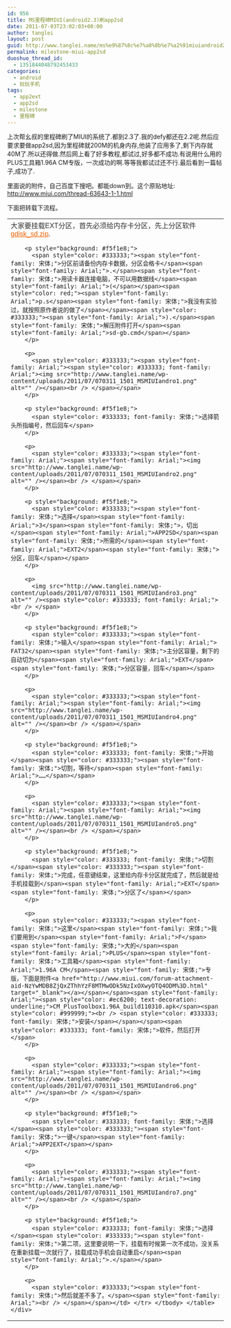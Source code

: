 ```yaml
---
id: 956
title: MS里程碑MIUI(android2.3)刷app2sd
date: 2011-07-03T23:02:03+00:00
author: tanglei
layout: post
guid: http://www.tanglei.name/ms%e9%87%8c%e7%a8%8b%e7%a2%91miuiandroid2-3%e5%88%b7app2sd/
permalink: milestone-miui-app2sd
duoshuo_thread_id:
  - 1351844048792453433
categories:
  - android
  - 玩玩手机
tags:
  - app2ext
  - app2sd
  - milestone
  - 里程碑
---
```

上次帮幺叔的里程碑刷了MIUI的系统了.都到2.3了.我的defy都还在2.2呢.然后应要求要做app2sd,因为里程碑就200M的机身内存,他装了应用多了,剩下内存就40M了.所以还得做.然后网上看了好多教程,都试过,好多都不成功.有说用什么用的PLUS工具箱1.96A CM专版，一次成功的啊.等等我都试过还不行.最后看到一篇帖子,成功了.

里面说的附件，自己百度下搜吧。都能down到。这个原贴地址: <http://www.miui.com/thread-63643-1-1.html>

下面把转载下流程。

<div>
  <table style="border-collapse: collapse;" border="0">
    <colgroup> <col style="width: 576px;"></col> </colgroup> <tr>
      <td valign="middle">
        <span style="color: #333333;"><span style="font-family: 宋体;">大家要挂载</span><span style="font-family: Arial;">EXT</span><span style="font-family: 宋体;">分区，首先必须给内存卡分区，先上分区软件<a href="http://www.miui.com/forum-attachment-aid-NzU5ODB8MDZkN2Q2N2J8MTMwODk5NzIxOXwyOTQ4ODM%3D.html" target="_blank"></a></span></span><span style="font-family: Arial;"><span style="color: #ec6200; text-decoration: underline;">gdisk_sd.zip</span><span style="color: #333333;">.</span></span><span style="color: #999999; font-size: 9pt;"><span style="font-family: Arial;"><br /> </span></span></p> 
        
        <p style="background: #f5f1e8;">
          <span style="color: #333333;"><span style="font-family: 宋体;">分区前请备份内存卡数据，分区会格卡</span><span style="font-family: Arial;">.</span><span style="font-family: 宋体;">用读卡器连接电脑，不可以用数据线</span><span style="font-family: Arial;">(</span></span><span style="color: red;"><span style="font-family: Arial;">p.s</span><span style="font-family: 宋体;">我没有实验过，就按照原作者说的做了</span></span><span style="color: #333333;"><span style="font-family: Arial;">).</span><span style="font-family: 宋体;">解压附件打开</span><span style="font-family: Arial;">sd-gb.cmd</span></span>
        </p>
        
        <p>
          <span style="color: #333333;"><span style="font-family: Arial;"><span style="color: #333333; font-family: Arial;"><img src="http://www.tanglei.name/wp-content/uploads/2011/07/070311_1501_MSMIUIandro1.png" alt="" /></span><br /> </span></span>
        </p>
        
        <p style="background: #f5f1e8;">
          <span style="color: #333333; font-family: 宋体;">选择箭头所指编号，然后回车</span>
        </p>
        
        <p>
          <span style="color: #333333;"><span style="font-family: Arial;"><span style="font-family: Arial;"><img src="http://www.tanglei.name/wp-content/uploads/2011/07/070311_1501_MSMIUIandro2.png" alt="" /></span><br /> </span></span>
        </p>
        
        <p style="background: #f5f1e8;">
          <span style="color: #333333;"><span style="font-family: 宋体;">选择</span><span style="font-family: Arial;">3</span><span style="font-family: 宋体;">，切出</span><span style="font-family: Arial;">APP2SD</span><span style="font-family: 宋体;">所需的</span><span style="font-family: Arial;">EXT2</span><span style="font-family: 宋体;">分区，回车</span></span>
        </p>
        
        <p>
          <img src="http://www.tanglei.name/wp-content/uploads/2011/07/070311_1501_MSMIUIandro3.png" alt="" /><span style="color: #333333; font-family: Arial;"><br /> </span>
        </p>
        
        <p style="background: #f5f1e8;">
          <span style="color: #333333;"><span style="font-family: 宋体;">输入</span><span style="font-family: Arial;"> FAT32</span><span style="font-family: 宋体;">主分区容量，剩下的自动切为</span><span style="font-family: Arial;">EXT</span><span style="font-family: 宋体;">分区容量，回车</span></span>
        </p>
        
        <p>
          <span style="color: #333333;"><span style="font-family: Arial;"><span style="font-family: Arial;"><img src="http://www.tanglei.name/wp-content/uploads/2011/07/070311_1501_MSMIUIandro4.png" alt="" /></span><br /> </span></span>
        </p>
        
        <p style="background: #f5f1e8;">
          <span style="color: #333333; font-family: 宋体;">开始</span><span style="color: #333333;"><span style="font-family: 宋体;">切割，等待</span><span style="font-family: Arial;">……</span></span>
        </p>
        
        <p>
          <span style="color: #333333;"><span style="font-family: Arial;"><span style="font-family: Arial;"><img src="http://www.tanglei.name/wp-content/uploads/2011/07/070311_1501_MSMIUIandro5.png" alt="" /></span><br /> </span></span>
        </p>
        
        <p style="background: #f5f1e8;">
          <span style="color: #333333; font-family: 宋体;">切割</span><span style="color: #333333;"><span style="font-family: 宋体;">完成，任意键结束，这里给内存卡分区就完成了，然后就是给手机挂载到</span><span style="font-family: Arial;">EXT</span><span style="font-family: 宋体;">分区了</span></span>
        </p>
        
        <p>
          <span style="color: #333333;"><span style="font-family: 宋体;">这里</span><span style="font-family: 宋体;">我们要用到</span><span style="font-family: Arial;">F</span><span style="font-family: 宋体;">大的</span><span style="font-family: Arial;">PLUS</span><span style="font-family: 宋体;">工具箱</span><span style="font-family: Arial;">1.96A CM</span><span style="font-family: 宋体;">专版，下面是附件<a href="http://www.miui.com/forum-attachment-aid-NzYwMDB8ZjQxZThhYzF8MTMwODk5NzIxOXwyOTQ4ODM%3D.html" target="_blank"></a></span></span><span style="font-family: Arial;"><span style="color: #ec6200; text-decoration: underline;">CM_PlusToolbox1.96A_build110310.apk</span><span style="color: #999999;"><br /> <span style="color: #333333; font-family: 宋体;">安装</span></span></span><span style="color: #333333; font-family: 宋体;">软件，然后打开</span>
        </p>
        
        <p>
          <span style="color: #333333;"><span style="font-family: Arial;"><span style="font-family: Arial;"><img src="http://www.tanglei.name/wp-content/uploads/2011/07/070311_1501_MSMIUIandro6.png" alt="" /></span><br /> </span></span>
        </p>
        
        <p style="background: #f5f1e8;">
          <span style="color: #333333; font-family: 宋体;">选择</span><span style="color: #333333;"><span style="font-family: 宋体;">一键</span><span style="font-family: Arial;">APP2EXT</span></span>
        </p>
        
        <p>
          <span style="color: #333333;"><span style="font-family: Arial;"><span style="font-family: Arial;"><img src="http://www.tanglei.name/wp-content/uploads/2011/07/070311_1501_MSMIUIandro7.png" alt="" /></span><br /> </span></span>
        </p>
        
        <p style="background: #f5f1e8;">
          <span style="color: #333333; font-family: 宋体;">选择</span><span style="color: #333333;"><span style="font-family: 宋体;">第二项，这里要说明一下，挂载有时候第一次不成功，没关系在重新挂载一次就行了，挂载成功手机会自动重启</span><span style="font-family: Arial;">.</span></span>
        </p>
        
        <p>
          <span style="color: #333333;"><span style="font-family: 宋体;">然后就差不多了。</span><span style="font-family: Arial;"><br /> </span></span></td> </tr> </tbody> </table> </div>
